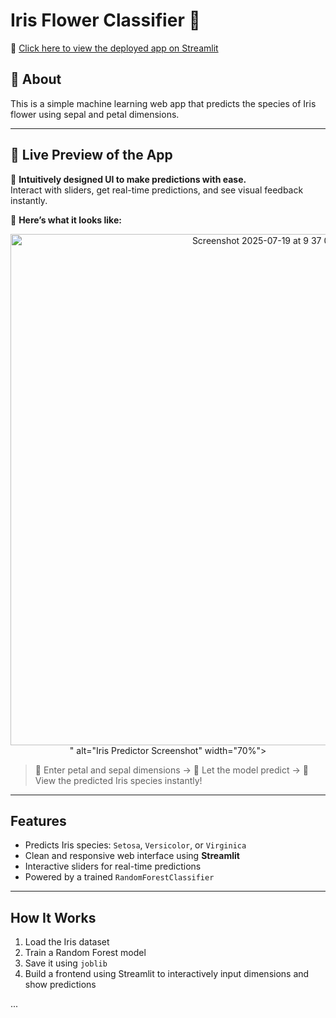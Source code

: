 # Iris Flower Classifier 🌸

🔗 [Click here to view the deployed app on Streamlit](https://irispredictor-exchnh9qj77ucvxjziuvv6.streamlit.app)

## 📌 About
This is a simple machine learning web app that predicts the species of Iris flower using sepal and petal dimensions.

---

## 🌟 Live Preview of the App

🎯 **Intuitively designed UI to make predictions with ease.**  
Interact with sliders, get real-time predictions, and see visual feedback instantly.

📸 **Here’s what it looks like:**
<p align="center">
  <img src="https://<img width="1437" height="818" alt="Screenshot 2025-07-19 at 9 37 08 PM" src="https://github.com/user-attachments/assets/0a8d6a8d-1504-422f-888a-168dcdd58b06" />
" alt="Iris Predictor Screenshot" width="70%">
</p>

> 🌼 Enter petal and sepal dimensions → 🧠 Let the model predict → 🌸 View the predicted Iris species instantly!

---

##  Features

- Predicts Iris species: `Setosa`, `Versicolor`, or `Virginica`
- Clean and responsive web interface using **Streamlit**
- Interactive sliders for real-time predictions
- Powered by a trained `RandomForestClassifier`

---
##  How It Works

1. Load the Iris dataset
2. Train a Random Forest model
3. Save it using `joblib`
4. Build a frontend using Streamlit to interactively input dimensions and show predictions



...
